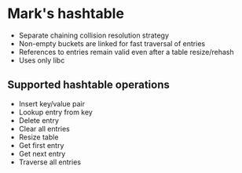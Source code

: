 Mark's hashtable
================

* Separate chaining collision resolution strategy
* Non-empty buckets are linked for fast traversal of entries
* References to entries remain valid even after a table resize/rehash
* Uses only libc

Supported hashtable operations
------------------------------

* Insert key/value pair
* Lookup entry from key
* Delete entry
* Clear all entries
* Resize table
* Get first entry
* Get next entry
* Traverse all entries
